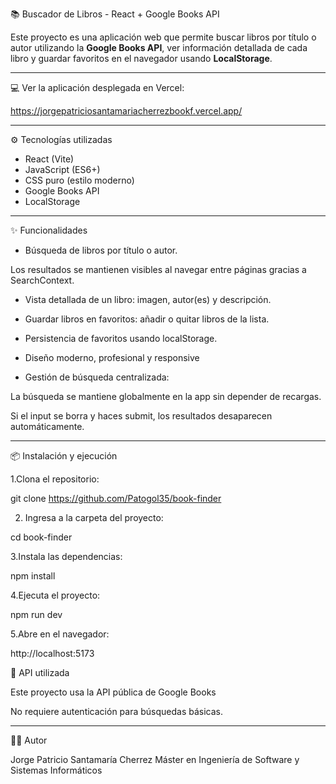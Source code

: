 📚 Buscador de Libros - React + Google Books API

Este proyecto es una aplicación web que permite buscar libros por título o autor utilizando la **Google Books API**, ver información detallada de cada libro y guardar favoritos en el navegador usando **LocalStorage**.

---

💻 Ver la aplicación desplegada en Vercel:

https://jorgepatriciosantamariacherrezbookf.vercel.app/

---

⚙️ Tecnologías utilizadas

- React (Vite)
- JavaScript (ES6+)
- CSS puro (estilo moderno)
- Google Books API
- LocalStorage

---

✨ Funcionalidades

- Búsqueda de libros por título o autor.

Los resultados se mantienen visibles al navegar entre páginas gracias a SearchContext.


- Vista detallada de un libro: imagen, autor(es) y descripción.

- Guardar libros en favoritos: añadir o quitar libros de la lista.

- Persistencia de favoritos usando localStorage.

- Diseño moderno, profesional y responsive

- Gestión de búsqueda centralizada:

La búsqueda se mantiene globalmente en la app sin depender de recargas.

Si el input se borra y haces submit, los resultados desaparecen automáticamente. 

---

📦 Instalación y ejecución

1.Clona el repositorio: 

git clone https://github.com/Patogol35/book-finder

2. Ingresa a la carpeta del proyecto:

cd book-finder

3.Instala las dependencias: 

npm install

4.Ejecuta el proyecto:

npm run dev

5.Abre en el navegador:

http://localhost:5173

🔑 API utilizada

Este proyecto usa la API pública de Google Books

No requiere autenticación para búsquedas básicas.

---

👨‍💻 Autor

Jorge Patricio Santamaría Cherrez
Máster en Ingeniería de Software y Sistemas Informáticos

